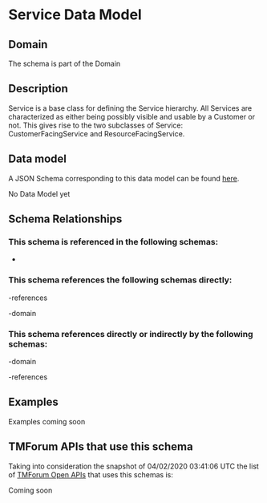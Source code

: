 # Service Data Model

## Domain

The  schema is part of the  Domain

## Description

Service is a base class for defining the Service hierarchy. All Services are characterized as either being possibly visible and usable by a Customer or not. This gives rise to the two subclasses of Service: CustomerFacingService and ResourceFacingService.

## Data model

A JSON Schema corresponding to this data model can be found
[here](https://github.com/tmforum-rand/schemas/blob/candidates/Service/Service.schema.json).

No Data Model yet

## Schema Relationships

### This schema is referenced in the following schemas:

-

### This schema references the following schemas directly:

-references

-domain

### This schema references directly or indirectly by the following schemas:

-domain

-references



## Examples

Examples coming soon

## TMForum APIs that use this schema

Taking into consideration the snapshot of 04/02/2020 03:41:06 UTC the list of [TMForum Open APIs](https://www.tmforum.org/open-apis/) that uses this schemas is:

Coming soon
